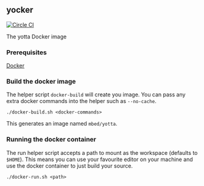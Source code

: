 ## yocker

[![Circle CI](https://circleci.com/gh/ARMmbed/yocker.svg?style=shield&circle-token=29f7822201a28674e78f1c36b24f5fe2e01fe019)](https://circleci.com/gh/ARMmbed/yocker)

The yotta Docker image

### Prerequisites

[Docker](https://www.docker.com/)

### Build the docker image

The helper script ```docker-build``` will create you image. You can pass any extra docker commands into the helper such as ```--no-cache```.

```
./docker-build.sh <docker-commands>
```

This generates an image named ```mbed/yotta```.

### Running the docker container

The run helper script accepts a path to mount as the workspace (defaults to `$HOME`). This means you can use your favourite editor on your machine and use the docker container to just build your source.

```
./docker-run.sh <path>
```